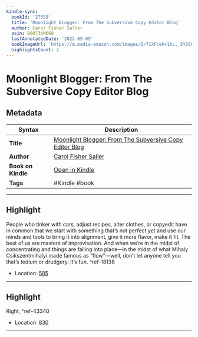 ```yaml
---
kindle-sync:
  bookId: '27659'
  title: 'Moonlight Blogger: From The Subversive Copy Editor Blog'
  author: Carol Fisher Saller
  asin: B0073XM668
  lastAnnotatedDate: '2022-09-05'
  bookImageUrl: 'https://m.media-amazon.com/images/I/71XFceh+1hL._SY160.jpg'
  highlightsCount: 2
---
```

# Moonlight Blogger: From The Subversive Copy Editor Blog

## Metadata

| Syntax | Description |
| ---------- | ---------- |
| **Title** | [Moonlight Blogger: From The Subversive Copy Editor Blog](https://www.amazon.com/dp/B0073XM668?&linkCode=ll1&tag=jwtwkm-20&language=en_US&ref_=as_li_ss_tl) |
| **Author** | [Carol Fisher Saller](https://www.amazon.comundefined) |
| **Book on Kindle** | <a href="kindle://book?action=open&asin=B0073XM668" target="_blank">Open in Kindle</a> |
| **Tags** | #Kindle #book |

---

## Highlight

People who tinker with cars, adjust recipes, alter clothes, or copyedit have in common that we start with something that’s not perfect yet and use our minds and tools to bring it into alignment, give it more flavor, make it fit. The best of us are masters of improvisation. And when we’re in the midst of concentrating and things are falling into place—in the midst of what Mihaly Csikszentmihalyi made famous as “flow”—well, don’t let anyone tell you that’s tedium or drudgery. It’s fun. ^ref-18138
- Location: [585](kindle://book?action=open&asin=B0073XM668&location=585)

---
## Highlight

Right, ^ref-43340
- Location: [830](kindle://book?action=open&asin=B0073XM668&location=830)

---
